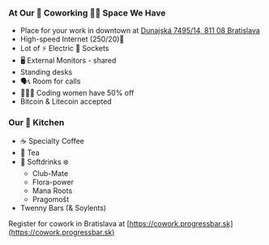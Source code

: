 ### At Our 🏢 Coworking 👩‍🚀 Space We Have
* Place for your work in downtown at [Dunajská 7495/14, 811 08 Bratislava](https://goo.gl/maps/MbUuRgPPHQz)
* High-speed Internet (250/20)📱
* Lot of ⚡️ Electric 🔌 Sockets
* 🖥  External Monitors - shared
* Standing desks
* 🗣📞 Room for calls
* 👩🏽‍💻 Coding women have 50% off
* Bitcoin & Litecoin accepted

### Our 🍳 Kitchen
* ☕️ Specialty Coffee
* 🍵 Tea
* 🍹 Softdrinks ❄️
  * Club-Mate
  * Flora-power
  * Mana Roots
  * Pragomošt
* Twenny Bars (& Soylents)

Register for cowork in Bratislava at [https://cowork.progressbar.sk](https://cowork.progressbar.sk)
